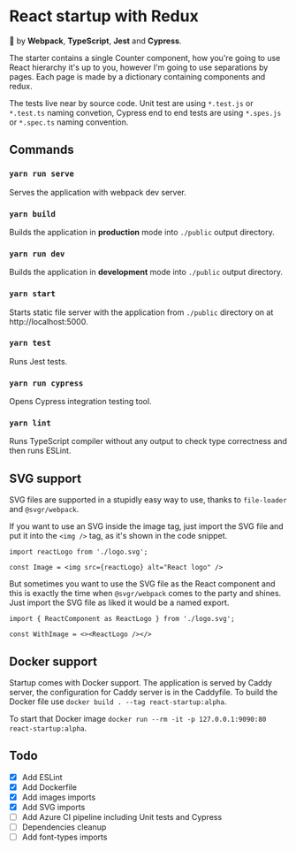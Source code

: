 ﻿# React startup with Redux

🔋 by **Webpack**, **TypeScript**, **Jest** and **Cypress**.

The starter contains a single Counter component, how you're going to use React hierarchy it's up to you, however I'm going to use separations by pages.
Each page is made by a dictionary containing components and redux. 

The tests live near by source code.
Unit test are using `*.test.js` or `*.test.ts` naming convetion, Cypress end to end tests are using `*.spes.js` or `*.spec.ts` naming convention.

## Commands
### `yarn run serve`
Serves the application with webpack dev server.

### `yarn build`
Builds the application in **production** mode into `./public` output directory.

### `yarn run dev`
Builds the application in **development** mode into `./public` output directory.

### `yarn start`
Starts static file server with the application from `./public` directory on at http://localhost:5000.

### `yarn test`
Runs Jest tests.

### `yarn run cypress`
Opens Cypress integration testing tool. 

### `yarn lint`
Runs TypeScript compiler without any output to check type correctness and then runs ESLint.

## SVG support
SVG files are supported in a stupidly easy way to use, thanks to `file-loader` and `@svgr/webpack`. 

If you want to use an SVG inside the image tag, just import the SVG file and put it into the `<img />` tag, as it's shown in the code snippet.
```tsx
import reactLogo from './logo.svg';

const Image = <img src={reactLogo} alt="React logo" />
```

But sometimes you want to use the SVG file as the React component and this is exactly the time when `@svgr/webpack` comes to the party and shines. Just import the SVG file as liked it would be a named export.

```tsx
import { ReactComponent as ReactLogo } from './logo.svg';

const WithImage = <><ReactLogo /></>
```

## Docker support
Startup comes with Docker support. The application is served by Caddy server, the configuration for Caddy server is in the Caddyfile.
To build the Docker file use
`docker build . --tag react-startup:alpha`.

To start that Docker image `docker run --rm -it -p 127.0.0.1:9090:80 react-startup:alpha`.

## Todo
- [x] Add ESLint
- [x] Add Dockerfile
- [x] Add images imports
- [x] Add SVG imports
- [ ] Add Azure CI pipeline including Unit tests and Cypress
- [ ] Dependencies cleanup
- [ ] Add font-types imports